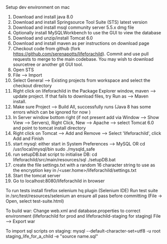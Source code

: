 Setup dev environment on mac

1. Download and install java 8.0
2. Download and install Springsource Tool Suite (STS) latest version
3. Download and install msql community server 5.5.x dmg file
4. Optionally install MySQLWorkbench to use the GUI to view the database
5. Download and unzip/install Tomcat 6.0
6. Download and install maven as per instructions on download page
7. Checkout code from github (fork https://github.com/serenapotts/lifeforachild). Commit and use pull requests to merge to the main codebase. You may wish to download sourcetree or another git GUI tool.
8. Open STS
9. File --> Import
10. Select General --> Existing projects from workspace and select the checkout directory
11. Right click on lifeforachild in the Package Explorer window, maven —> update project. If that fails to download files, try Run as --> Maven install.
12. Make sure Project --> Build All, successfully runs (Java 8 has some errors which can be ignored for now )
13. In Server window bottom right (if not present add via Window --> Show View --> Servers), Right Click, New —> Apache —> select Tomcat 6.0 and point to tomcat install directory
14. Right click on Tomcat --> Add and Remove --> Select 'lifeforachild', click Add and Finish
14. start mysql: 
either start in System Preferences --> MySQL OR 
cd /usr/local/mysql/bin
sudo ./mysqld_safe
15. run setupDB.bat script to initialise DB:
cd lifeforachild/src/main/resources/sql
./setupDB.bat
16. create the file settings.txt with a random 16 character string to use as the encryption key in /<user.home>/lifeforachild/settings.txt
17. Start the tomcat server
18. Go to localhost:8080/lifeforachild in browser

To run tests install firefox selenium hq plugin (Selenium IDE)
Run test suite in /src/test/resources/selenium an ensure all pass before committing (File -> Open, select test-suite.html)

To build war:
Change web.xml and database.properties to correct environment (lifeforachild for prod and lifeforachild-staging for staging)
File --> Export war

To import sql scripts on staging:
mysql --default-character-set=utf8 -u root staging_life_for_a_child -e "source name.sql"



